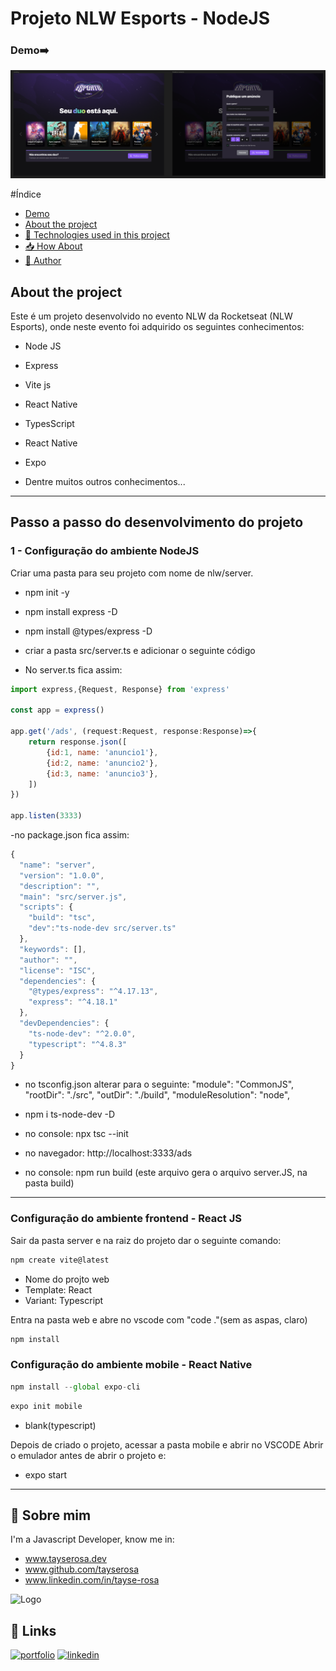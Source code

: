 
# Projeto NLW Esports - NodeJS

### Demo➡️
![Logo](readme.png)

#Índice
- [Demo](#️##demo)
- [ About the project](##about-the-project)
- [🚀 Technologies used in this project](#-tecnologias-utilizadas-neste-projeto)
- [📥 How About](#-como-usar)
- [🚀 Author](#-autor)


## About the project
Este é um projeto desenvolvido no evento NLW da Rocketseat (NLW Esports), onde neste evento foi adquirido os seguintes conhecimentos:

- Node JS
- Express
- Vite js

- React Native
- TypesScript

- React Native
- Expo


- Dentre muitos outros conhecimentos...


---

## Passo a passo do desenvolvimento do projeto

### 1 - Configuração do ambiente NodeJS

Criar uma pasta para seu projeto com nome de nlw/server.

- npm init -y
- npm install express -D
- npm install @types/express -D
- criar a pasta src/server.ts e adicionar o seguinte código

- No server.ts fica assim:
```js
import express,{Request, Response} from 'express'

const app = express()

app.get('/ads', (request:Request, response:Response)=>{
    return response.json([
        {id:1, name: 'anuncio1'},
        {id:2, name: 'anuncio2'},
        {id:3, name: 'anuncio3'},
    ])
})

app.listen(3333)
```

-no package.json fica assim:
```js
{
  "name": "server",
  "version": "1.0.0",
  "description": "",
  "main": "src/server.js",
  "scripts": {
    "build": "tsc",
    "dev":"ts-node-dev src/server.ts"
  },
  "keywords": [],
  "author": "",
  "license": "ISC",
  "dependencies": {
    "@types/express": "^4.17.13",
    "express": "^4.18.1"
  },
  "devDependencies": {
    "ts-node-dev": "^2.0.0",
    "typescript": "^4.8.3"
  }
}


```
- no tsconfig.json alterar para o seguinte: 
"module": "CommonJS",       
"rootDir": "./src",
"outDir": "./build",
"moduleResolution": "node",     

- npm i ts-node-dev -D

- no console: npx tsc --init
- no navegador: http://localhost:3333/ads
- no console: npm run build (este arquivo gera o arquivo server.JS, na pasta build)

-----
### Configuração do ambiente frontend - React JS
Sair da pasta server e na raiz do projeto dar o seguinte comando:

```js
npm create vite@latest
```
- Nome do projto web
- Template: React
- Variant: Typescript

Entra na pasta web e abre no vscode com "code ."(sem as aspas, claro)

```js
npm install
```

### Configuração do ambiente mobile - React Native

```js
npm install --global expo-cli
```

```js
expo init mobile
```
- blank(typescript)

Depois de criado o projeto, acessar a pasta mobile e abrir no VSCODE
Abrir o emulador antes de abrir o projeto e:
- expo start


----


## 🚀 Sobre mim
I'm a Javascript Developer, know me in:
- www.tayserosa.dev
- www.github.com/tayserosa
- www.linkedin.com/in/tayse-rosa

![Logo](https://github.com/tayserosa.png)

## 🔗 Links
[![portfolio](https://img.shields.io/badge/my_portfolio-000?style=for-the-badge&logo=ko-fi&logoColor=white)](https://www.tayserosa.dev/)
[![linkedin](https://img.shields.io/badge/linkedin-0A66C2?style=for-the-badge&logo=linkedin&logoColor=white)](https://www.linkedin.com/in/tayse-rosa-3b683151/)


